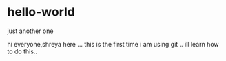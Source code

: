 # hello-world

just another one

hi everyone,shreya here ... this is the first time i am using git ..
ill learn how to do this..
